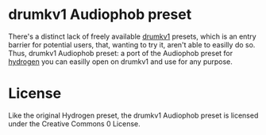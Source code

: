 # drumkv1 Audiophob preset

There's a distinct lack of freely available
[drumkv1](https://drumkv1.sourceforge.io/) presets, which is an entry barrier
for potential users, that, wanting to try it, aren't able to easilly do so.
Thus, drumkv1 Audiophob preset: a port of the Audiophob preset for
[hydrogen](http://www.hydrogen-music.org/hcms/) you can easilly open on drumkv1
and use for any purpose.

# License

Like the original Hydrogen preset, the drumkv1 Audiophob preset is licensed
under the Creative Commons 0 License.
